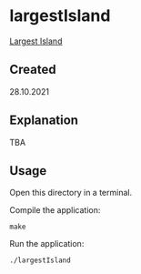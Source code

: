 # largestIsland
[Largest Island](https://edabit.com/challenge/EmEaT9K4wKe3g6QH3)

## Created
28.10.2021

## Explanation
TBA

## Usage
Open this directory in a terminal.

Compile the application:

```
make
```

Run the application:

```
./largestIsland
```
